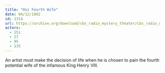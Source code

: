 ```yaml
---
title: "His Fourth Wife"
date: 04/12/1982
id: 1314
url: https://archive.org/download/cbs_radio_mystery_theater/cbs_radio_mystery_theater-1301-1350.zip/cbs_radio_mystery_theater-1301-1350%2Fcbsrmt_1314_his_fourth_wife.mp3
actors:
  - 151
  - 27
  - 95
  - 135
---
```

An artist must make the decision of life when he is chosen to pain the fourth potential wife of the infamous King Henry VIII.